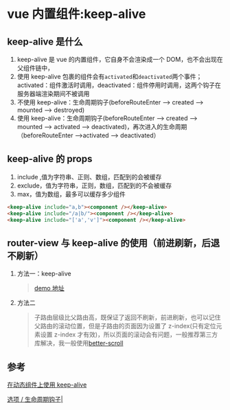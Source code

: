 # vue 内置组件:keep-alive

## keep-alive 是什么

1. keep-alive 是 vue 的内置组件，它自身不会渲染成一个 DOM，也不会出现在父组件链中，
2. 使用 keep-alive 包裹的组件会有`activated`和`deactivated`两个事件；activated：组件激活时调用，deactivated：组件停用时调用，这两个钩子在服务器端渲染期间不被调用
3. 不使用 keep-alive：生命周期钩子(beforeRouteEnter --> created --> mounted --> destroyed)
4. 使用 keep-alive：生命周期钩子(beforeRouteEnter --> created --> mounted --> activated --> deactivated)，再次进入的生命周期（beforeRouteEnter -->activated --> deactivated）

## keep-alive 的 props

1. include ,值为字符串、正则、数组，匹配到的会被缓存
2. exclude，值为字符串，正则，数组，匹配到的不会被缓存
3. max，值为数组，最多可以缓存多少组件

```html
<keep-alive include="a,b"><component /></keep-alive>
<keep-alive include="/a|b/"><component /></keep-alive>
<keep-alive include="['a','v']"><component /></keep-alive>
```

## router-view 与 keep-alive 的使用（前进刷新，后退不刷新）

1. 方法一：keep-alive
   > [demo 地址](https://github.com/dirkhe1051931999/common-demo/tree/master/keep-alive-with-router-view)
2. 方法二
   > 子路由层级比父路由高，既保证了返回不刷新，前进刷新，也可以记住父路由的滚动位置，但是子路由的页面因为设置了 z-index(只有定位元素设置 z-index 才有效)，所以页面的滚动会有问题，一般推荐第三方库解决，我一般使用[better-scroll](https://github.com/ustbhuangyi/better-scroll)

## 参考

[在动态组件上使用 keep-alive](https://cn.vuejs.org/v2/guide/components-dynamic-async.html#%E5%9C%A8%E5%8A%A8%E6%80%81%E7%BB%84%E4%BB%B6%E4%B8%8A%E4%BD%BF%E7%94%A8-keep-alive)

[选项 / 生命周期钩子|](https://cn.vuejs.org/v2/api/index.html#activated)

